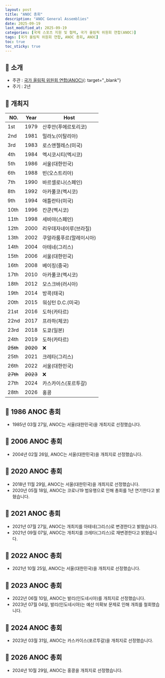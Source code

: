 ```yaml
---
layout: post
title: "ANOC 총회"
description: "ANOC General Assemblies"
date: 2025-09-19
last_modified_at: 2025-09-19
categories: [국제 스포츠 지원 및 협력, 국가 올림픽 위원회 연합(ANOC)]
tags: [국가 올림픽 위원회 연합, ANOC 총회, ANOC]
toc: true
toc_sticky: true
---
```

## 📜 소개
* 주관 : [국가 올림픽 위원회 연합(ANOC)](https://www.anocolympic.org/){: target="_blank"}
* 주기 : 2년

## 📜 개최지

<html>
    <head>
        <meta charset="UTF-8">
    </head>
    <body>
        <table>
            <thead>
                <tr class="header-row">
                    <th class="col-no">NO.</th>
                    <th class="col-year">Year</th>
                    <th class="col-host">Host</th>
                </tr>
            </thead>
            <tbody>
                <tr>
                    <td>1st</td>
                    <td>1979</td>
                    <td>산후안(푸에르토리코)</td>
                </tr>
                <tr>
                    <td>2nd</td>
                    <td>1981</td>
                    <td>밀라노(이탈리아)</td>
                </tr>
                <tr>
                    <td>3rd</td>
                    <td>1983</td>
                    <td>로스앤젤레스(미국)</td>
                </tr>
                <tr>
                    <td>4th</td>
                    <td>1984</td>
                    <td>멕시코시티(멕시코)</td>
                </tr>
                <tr class="korea-host-bg">
                    <td><span class="korea-host">5th</span></td>
                    <td><span class="korea-host">1986</span></td>
                    <td><span class="korea-host">서울(대한민국)</span></td>
                </tr>
                <tr>
                    <td>6th</td>
                    <td>1988</td>
                    <td>빈(오스트리아)</td>
                </tr>
                <tr>
                    <td>7th</td>
                    <td>1990</td>
                    <td>바르셀로나(스페인)</td>
                </tr>
                <tr>
                    <td>8th</td>
                    <td>1992</td>
                    <td>아카풀코(멕시코)</td>
                </tr>
                <tr>
                    <td>9th</td>
                    <td>1994</td>
                    <td>애틀란타(미국)</td>
                </tr>
                <tr>
                    <td>10th</td>
                    <td>1996</td>
                    <td>칸쿤(멕시코)</td>
                </tr>
                <tr>
                    <td>11th</td>
                    <td>1998</td>
                    <td>세비야(스페인)</td>
                </tr>
                <tr>
                    <td>12th</td>
                    <td>2000</td>
                    <td>리우데자네이루(브라질)</td>
                </tr>
                <tr>
                    <td>13th</td>
                    <td>2002</td>
                    <td>쿠알라룸푸르(말레이시아)</td>
                </tr>
                <tr>
                    <td>14th</td>
                    <td>2004</td>
                    <td>아테네(그리스)</td>
                </tr>
                <tr class="korea-host-bg">
                    <td><span class="korea-host">15th</span></td>
                    <td><span class="korea-host">2006</span></td>
                    <td><span class="korea-host">서울(대한민국)</span></td>
                </tr>
                <tr>
                    <td>16th</td>
                    <td>2008</td>
                    <td>베이징(중국)</td>
                </tr>
                <tr>
                    <td>17th</td>
                    <td>2010</td>
                    <td>아카풀코(멕시코)</td>
                </tr>
                <tr>
                    <td>18th</td>
                    <td>2012</td>
                    <td>모스크바(러시아)</td>
                </tr>
                <tr>
                    <td>19th</td>
                    <td>2014</td>
                    <td>방콕(태국)</td>
                </tr>
                <tr>
                    <td>20th</td>
                    <td>2015</td>
                    <td>워싱턴 D.C.(미국)</td>
                </tr>
                <tr>
                    <td>21st</td>
                    <td>2016</td>
                    <td>도하(카타르)</td>
                </tr>
                <tr>
                    <td>22nd</td>
                    <td>2017</td>
                    <td>프라하(체코)</td>
                </tr>
                <tr>
                    <td>23rd</td>
                    <td>2018</td>
                    <td>도쿄(일본)</td>
                </tr>
                <tr>
                    <td>24th</td>
                    <td>2019</td>
                    <td>도하(카타르)</td>
                </tr>
                <tr>
                    <td><del>25th</del></td>
                    <td><del>2020</del></td>
                    <td>❌</td>
                </tr>
                <tr>
                    <td>25th</td>
                    <td>2021</td>
                    <td>크레타(그리스)</td>
                </tr>
                <tr class="korea-host-bg">
                    <td><span class="korea-host">26th</span></td>
                    <td><span class="korea-host">2022</span></td>
                    <td><span class="korea-host">서울(대한민국)</span></td>
                </tr>
                <tr>
                    <td><del>27th</del></td>
                    <td><del>2023</del></td>
                    <td>❌</td>
                </tr>
                <tr>
                    <td>27th</td>
                    <td>2024</td>
                    <td>카스카이스(포르투갈)</td>
                </tr>
                <tr>
                    <td>28th</td>
                    <td>2026</td>
                    <td>홍콩</td>
                </tr>
            </tbody>
        </table>
    </body>
</html>

## 📜 1986 ANOC 총회
* 1985년 03월 27일, ANOC는 <span class="korea-host">서울(대한민국)</span>을 개최지로 선정했습니다.

## 📜 2006 ANOC 총회
* 2004년 02월 26일, ANOC는 <span class="korea-host">서울(대한민국)</span>을 개최지로 선정했습니다.

## 📜 2020 ANOC 총회
* 2018년 11월 29일, ANOC는 서울(대한민국)을 개최지로 선정했습니다.
* 2020년 05월 18일, ANOC는 코로나19 범유행으로 인해 총회를 1년 연기한다고 밝혔습니다.

## 📜 2021 ANOC 총회
* 2021년 07월 27일, ANOC는 개최지를 아테네(그리스)로 변경한다고 밝혔습니다.
* 2021년 09월 07일, ANOC는 개최지를 <span class="foreign-host">크레타(그리스)</span>로 재변경한다고 밝혔습니다.

## 📜 2022 ANOC 총회
* 2021년 10월 25일, ANOC는 <span class="korea-host">서울(대한민국)</span>을 개최지로 선정했습니다.

## 📜 2023 ANOC 총회
* 2022년 06월 10일, ANOC는 발리(인도네시아)를 개최지로 선정했습니다.
* 2023년 07월 04일, 발리(인도네시아)는 예산 미확보 문제로 인해 개최를 철회했습니다.

## 📜 2024 ANOC 총회
* 2023년 03월 31일, ANOC는 <span class="foreign-host">카스카이스(포르투갈)</span>을 개최지로 선정했습니다.

## 📜 2026 ANOC 총회
* 2024년 10월 29일, ANOC는 <span class="foreign-host">홍콩</span>을 개최지로 선정했습니다.
